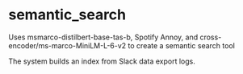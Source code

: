# semantic_search

Uses msmarco-distilbert-base-tas-b, Spotify Annoy, and cross-encoder/ms-marco-MiniLM-L-6-v2 to create a semantic search tool

The system builds an index from Slack data export logs.
